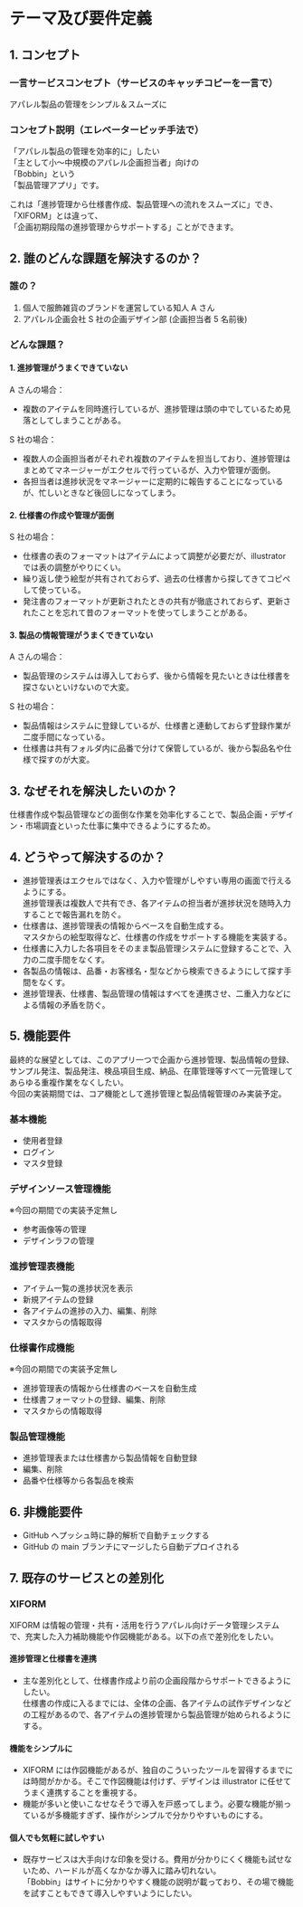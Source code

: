 # テーマ及び要件定義

## 1. コンセプト

### 一言サービスコンセプト（サービスのキャッチコピーを一言で）

アパレル製品の管理をシンプル＆スムーズに

### コンセプト説明（エレベーターピッチ手法で）

「アパレル製品の管理を効率的に」したい  
「主として小～中規模のアパレル企画担当者」向けの  
「Bobbin」という  
「製品管理アプリ」です。

これは「進捗管理から仕様書作成、製品管理への流れをスムーズに」でき、  
「XIFORM」とは違って、  
「企画初期段階の進捗管理からサポートする」ことができます。

## 2. 誰のどんな課題を解決するのか？

### 誰の？

1. 個人で服飾雑貨のブランドを運営している知人 A さん
2. アパレル企画会社 S 社の企画デザイン部 (企画担当者 5 名前後)

### どんな課題？

#### 1. 進捗管理がうまくできていない

A さんの場合：

- 複数のアイテムを同時進行しているが、進捗管理は頭の中でしているため見落としてしまうことがある。

S 社の場合：

- 複数人の企画担当者がそれぞれ複数のアイテムを担当しており、進捗管理はまとめてマネージャーがエクセルで行っているが、入力や管理が面倒。
- 各担当者は進捗状況をマネージャーに定期的に報告することになっているが、忙しいときなど後回しになってしまう。

#### 2. 仕様書の作成や管理が面倒

S 社の場合：

- 仕様書の表のフォーマットはアイテムによって調整が必要だが、illustrator では表の調整がやりにくい。
- 繰り返し使う絵型が共有されておらず、過去の仕様書から探してきてコピペして使っている。
- 発注書のフォーマットが更新されたときの共有が徹底されておらず、更新されたことを忘れて昔のフォーマットを使ってしまうことがある。

#### 3. 製品の情報管理がうまくできていない

A さんの場合：

- 製品管理のシステムは導入しておらず、後から情報を見たいときは仕様書を探さないといけないので大変。

S 社の場合：

- 製品情報はシステムに登録しているが、仕様書と連動しておらず登録作業が二度手間になっている。
- 仕様書は共有フォルダ内に品番で分けて保管しているが、後から製品名や仕様で探すのが大変。

## 3. なぜそれを解決したいのか？

仕様書作成や製品管理などの面倒な作業を効率化することで、製品企画・デザイン・市場調査といった仕事に集中できるようにするため。

## 4. どうやって解決するのか？

- 進捗管理表はエクセルではなく、入力や管理がしやすい専用の画面で行えるようにする。  
  進捗管理表は複数人で共有でき、各アイテムの担当者が進捗状況を随時入力することで報告漏れを防ぐ。
- 仕様書は、進捗管理表の情報からベースを自動生成する。  
  マスタからの絵型取得など、仕様書の作成をサポートする機能を実装する。
- 仕様書に入力した各項目をそのまま製品管理システムに登録することで、入力の二度手間をなくす。
- 各製品の情報は、品番・お客様名・型などから検索できるようにして探す手間をなくす。
- 進捗管理表、仕様書、製品管理の情報はすべてを連携させ、二重入力などによる情報の矛盾を防ぐ。

## 5. 機能要件

最終的な展望としては、このアプリ一つで企画から進捗管理、製品情報の登録、サンプル発注、製品発注、検品項目生成、納品、在庫管理等すべて一元管理してあらゆる重複作業をなくしたい。  
今回の実装期間では、コア機能として進捗管理と製品情報管理のみ実装予定。

### 基本機能

- 使用者登録
- ログイン
- マスタ登録

### デザインソース管理機能

※今回の期間での実装予定無し

- 参考画像等の管理
- デザインラフの管理

### 進捗管理表機能

- アイテム一覧の進捗状況を表示
- 新規アイテムの登録
- 各アイテムの進捗の入力、編集、削除
- マスタからの情報取得

### 仕様書作成機能

※今回の期間での実装予定無し

- 進捗管理表の情報から仕様書のベースを自動生成
- 仕様書フォーマットの登録、編集、削除
- マスタからの情報取得

### 製品管理機能

- 進捗管理表または仕様書から製品情報を自動登録
- 編集、削除
- 品番や仕様等から各製品を検索

## 6. 非機能要件

- GitHub へプッシュ時に静的解析で自動チェックする
- GitHub の main ブランチにマージしたら自動デプロイされる

## 7. 既存のサービスとの差別化

### XIFORM

XIFORM は情報の管理・共有・活用を行うアパレル向けデータ管理システムで、充実した入力補助機能や作図機能がある。以下の点で差別化をしたい。

#### 進捗管理と仕様書を連携

- 主な差別化として、仕様書作成より前の企画段階からサポートできるようにしたい。  
  仕様書の作成に入るまでには、全体の企画、各アイテムの試作デザインなどの工程があるので、各アイテムの進捗管理から製品管理が始められるようにする。

#### 機能をシンプルに

- XIFORM には作図機能があるが、独自のこういったツールを習得するまでには時間がかかる。そこで作図機能は付けず、デザインは illustrator に任せてうまく連携することを重視する。
- 機能が多いと使いこなせなそうで導入を戸惑ってしまう。必要な機能が揃っているが多機能すぎず、操作がシンプルで分かりやすいものにする。

#### 個人でも気軽に試しやすい

- 既存サービスは大手向けな印象を受ける。費用が分かりにくく機能も試せないため、ハードルが高くなかなか導入に踏み切れない。  
  「Bobbin」はサイトに分かりやすく機能の説明が載っており、その場で機能を試すこともできて導入しやすいようにしたい。
